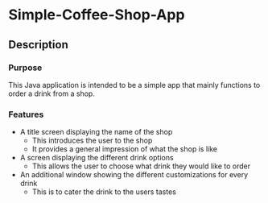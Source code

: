 # Simple-Coffee-Shop-App

## Description

### Purpose
This Java application is intended to be a simple app that mainly functions to order a drink from a shop.

### Features
* A title screen displaying the name of the shop
  - This introduces the user to the shop
  - It provides a general impression of what the shop is like
* A screen displaying the different drink options
  - This allows the user to choose what drink they would like to order
* An additional window showing the different customizations for every drink
  - This is to cater the drink to the users tastes
